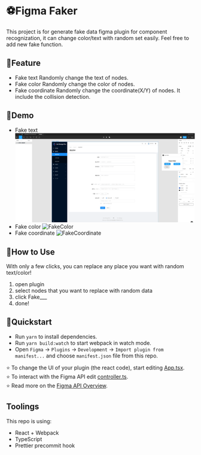 # ⚽️Figma Faker 
This project is for generate fake data figma plugin for component recognization, it can change color/text with random set easily. Feel free to add new fake function.
## 💫Feature
* Fake text
Randomly change the text of nodes.
* Fake color
Randomly change the color of nodes.
* Fake coordinate
Randomly change the coordinate(X/Y) of nodes. It include the collision detection.
## 🌈Demo
* Fake text
![FakeText](https://github.com/clean99/figma-faker/blob/master/public/faketext.gif)
* Fake color
![FakeColor](https://github.com/clean99/figma-faker/blob/master/public/fakecolor.gif)
* Fake coordinate
![FakeCoordinate](https://github.com/clean99/figma-faker/blob/master/public/fakecoordinate.gif)
## 🍒How to Use
With only a few clicks, you can replace any place you want with random text/color!
1. open plugin
2. select nodes that you want to replace with random data
3. click Fake___
4. done!
## 💫Quickstart
* Run `yarn` to install dependencies.
* Run `yarn build:watch` to start webpack in watch mode.
* Open `Figma` -> `Plugins` -> `Development` -> `Import plugin from manifest...` and choose `manifest.json` file from this repo.

⭐ To change the UI of your plugin (the react code), start editing [App.tsx](./src/app/components/App.tsx).  
⭐ To interact with the Figma API edit [controller.ts](./src/plugin/controller.ts).  
⭐ Read more on the [Figma API Overview](https://www.figma.com/plugin-docs/api/api-overview/).

## Toolings
This repo is using:
* React + Webpack
* TypeScript
* Prettier precommit hook
